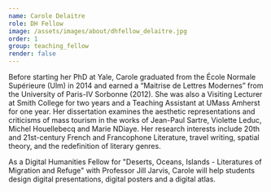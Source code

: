 ```yaml
---
name: Carole Delaitre
role: DH Fellow
image: /assets/images/about/dhfellow_delaitre.jpg
order: 1
group: teaching_fellow
render: false
---
```

Before starting her PhD at Yale, Carole graduated from the École Normale Supérieure (Ulm) in 2014 and earned a “Maitrise de Lettres Modernes” from the University of Paris-IV Sorbonne (2012). She was also a Visiting Lecturer at Smith College for two years and a Teaching Assistant at UMass Amherst for one year. Her dissertation examines the aesthetic representations and criticisms of mass tourism in the works of Jean-Paul Sartre, Violette Leduc, Michel Houellebecq and Marie NDiaye. Her research interests include 20th and 21st-century French and Francophone Literature, travel writing, spatial theory, and the redefinition of literary genres.

As a Digital Humanities Fellow for "Deserts, Oceans, Islands - Literatures of Migration and Refuge" with Professor Jill Jarvis, Carole will help students design digital presentations, digital posters and a digital atlas.